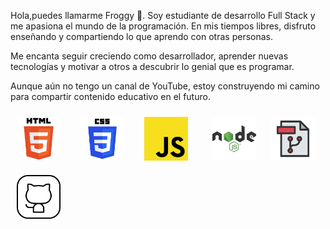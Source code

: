 Hola,puedes llamarme Froggy 🐸. Soy estudiante de desarrollo Full Stack y me apasiona el mundo de la programación. En mis tiempos libres, disfruto enseñando y compartiendo lo que aprendo con otras personas.

Me encanta seguir creciendo como desarrollador, aprender nuevas tecnologías y motivar a otros a descubrir lo genial que es programar.

Aunque aún no tengo un canal de YouTube, estoy construyendo mi camino para compartir contenido educativo en el futuro.

<img width="70px" height="70px" style="margin: 10px" src="./assets/html.svg">  
<img width="70px" height="70px" style="margin: 10px" src="./assets/css.svg">  
<img width="70px" height="70px" style="margin: 10px" src="./assets/javascript.svg">    
<img width="70px" height="70px" style="margin: 10px" src="./assets/node.svg">
<img width="70px" height="70px" style="margin: 10px" src="./assets/git.png">
<img width="70px" height="70px" style="margin: 10px" src="./assets/Github.png">


